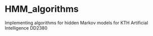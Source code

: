 # HMM_algorithms
Implementing algorithms for hidden Markov models for KTH Artificial Intelligence DD2380
